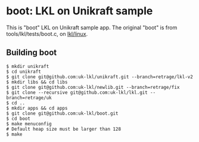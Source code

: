 # boot: LKL on Unikraft sample

This is "boot" LKL on Unikraft sample app.
The original "boot" is from tools/lkl/tests/boot.c,
on [lkl/linux](https://github.com/lkl/linux).

## Building boot

```
$ mkdir unikraft
$ cd unikraft
$ git clone git@github.com:uk-lkl/unikraft.git --branch=retrage/lkl-v2
$ mkdir libs && cd libs
$ git clone git@github.com:uk-lkl/newlib.git --branch=retrage/fix
$ git clone --recursive git@github.com:uk-lkl/lkl.git --branch=retrage/uk
$ cd ..
$ mkdir apps && cd apps
$ git clone git@github.com:uk-lkl/boot.git
$ cd boot
$ make menuconfig
# Default heap size must be larger than 128
$ make
```
